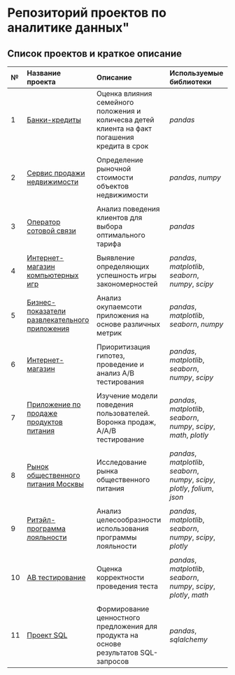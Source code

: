 # Репозиторий проектов по аналитике данных"


## Список проектов и краткое описание


| № | Название проекта | Описание | Используемые библиотеки | 
| :-- | :---------------------- | :---------------------- | :---------------------- |
| 1 | [Банки-кредиты](project_1) | Оценка влияния семейного положения и количесва детей клиента на факт погашения кредита в срок| *pandas* |
|  |  | |  |
| 2 | [Сервис продажи недвижимости](project_2) | Определение рыночной стоимости объектов недвижимости| *pandas*, *numpy* |
|   |  | |  |
| 3 | [Оператор сотовой связи](project_3) | Анализ поведения клиентов для выбора оптимального тарифа| *pandas* |
|   |  | |  |
| 4 | [Интернет-магазин компьютерных игр](project_4) | Выявление определяющих успешность игры закономерностей| *pandas*, *matplotlib*, *seaborn*, *numpy*, *scipy* |
|   |  | |  |
| 5 | [Бизнес-показатели развлекательного приложения](project_5) | Анализ окупаемсоти приложения на основе различных метрик| *pandas*, *matplotlib*, *seaborn*, *numpy* |
|  |  | |  |
| 6 | [Интернет-магазин](project_6) | Приоритизация гипотез, проведение и анализ А/В тестирования| *pandas*, *matplotlib*, *seaborn*, *numpy*, *scipy* |
|   |  | |  |
| 7 | [Приложение по продаже продуктов питания](project_7) | Изучение модели поведения пользователей. Воронка продаж,  А/А/В тестирование | *pandas*, *matplotlib*, *seaborn*, *numpy*, *scipy*, *math*, *plotly* |
|   |  | |  |
| 8 | [Рынок общественного питания Москвы](project_8) | Исследование рынка общественного питания| *pandas*, *matplotlib*, *seaborn*, *numpy*, *scipy*, *plotly*, *folium*, *json* |
|   |  | |  |
| 9 | [Ритэйл-программа лояльности](project_9) | Анализ целесообразности использования программы лояльности| *pandas*, *matplotlib*, *seaborn*, *numpy*, *scipy*, *plotly* |
|   |  | |  |
| 10 | [АВ тестирование](project_10) | Оценка корректности проведения теста| *pandas*, *matplotlib*, *seaborn*, *numpy*, *scipy*, *plotly*, *math* |
|   |  | |  |
| 11 | [Проект SQL](project_11) | Формирование ценностного предложения для продукта на основе результатов SQL-запросов| *pandas*, *sqlalchemy*  |
